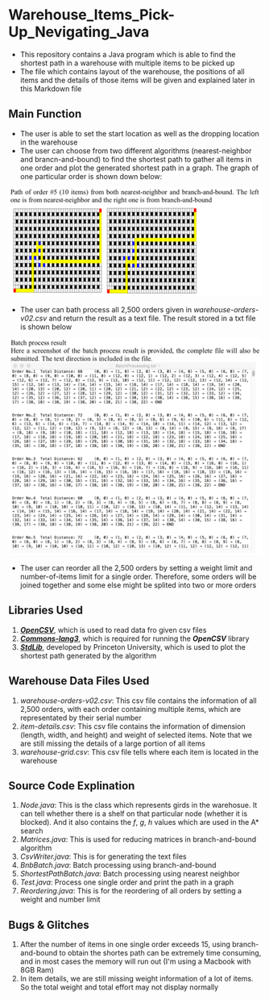 # Warehouse_Items_Pick-Up_Nevigating_Java
* This repository contains a Java program which is able to find the shortest path in a warehouse with multiple items to be picked up
* The file which contains layout of the warehouse, the positions of all items and the details of those items will be given and explained later in this Markdown file

## Main Function
* The user is able to set the start location as well as the dropping location in the warehouse
* The user can choose from two different algorithms (nearest-neighbor and brancn-and-bound) to find the shortest path to gather all items in one order and plot the generated shortest path in a graph. The graph of one particular order is shown down below:

![alt text](https://github.com/guangpeili/Warehouse_Items_Pick-Up_Nevigating_Java/blob/master/pathGraph.png)

* The user can bath process all 2,500 orders given in _warehouse-orders-v02.csv_ and return the result as a text file. The result stored in a txt file is shown below

![alt text](https://github.com/guangpeili/Warehouse_Items_Pick-Up_Nevigating_Java/blob/master/batchProcess.png)

* The user can reorder all the 2,500 orders by setting a weight limit and number-of-items limit for a single order. Therefore, some orders will be joined together and some else might be splited into two or more orders


## Libraries Used 
1. [**_OpenCSV_**](http://opencsv.sourceforge.net), which is used to read data fro given csv files
2. [**_Commons-lang3_**](https://commons.apache.org/proper/commons-lang/), which is required for running the **_OpenCSV_** library
3. [**_StdLib_**](https://introcs.cs.princeton.edu/java/stdlib/StdDraw.java.html), developed by Princeton University, which is used to plot the shortest path generated by the algorithm

## Warehouse Data Files Used
1. _warehouse-orders-v02.csv_: This csv file contains the information of all 2,500 orders, with each order containing multiple items, which are representated by their serial number
2. _item-details.csv_: This csv file contains the information of dimension (length, width, and height) and weight of selected items. Note that we are still missing the details of a large portion of all items
3. _warehouse-grid.csv_: This csv file tells where each item is located in the warehouse

## Source Code Explination
1. _Node.java_: This is the class which represents girds in the warehosue. It can tell whether there is a shelf on that particular node (whether it is blocked). And it also contains the _f_, _g_, _h_ values which are used in the A* search
2. _Matrices.java_: This is used for reducing matrices in branch-and-bound algorithm
3. _CsvWriter.java_: This is for generating the text files
4. _BnbBatch.java_: Batch processing using branch-and-bound
5. _ShortestPathBatch.java_: Batch processing using nearest neighbor
6. _Test.java_: Process one single order and print the path in a graph
7. _Reordering.java_: This is for the reordering of all orders by setting a weight and number limit

## Bugs & Glitches
1. After the number of items in one single order exceeds 15, using branch-and-bound to obtain the shortes path can be extremely time consuming, and in most cases the memory will run out (I'm using a Macbook with 8GB Ram)
2. In item details, we are still missing weight information of a lot of items. So the total weight and total effort may not display normally

